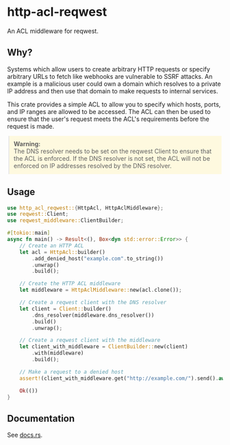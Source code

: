 # http-acl-reqwest

An ACL middleware for reqwest.

## Why?

Systems which allow users to create arbitrary HTTP requests or specify arbitrary URLs to fetch like webhooks are vulnerable to SSRF attacks. An example is a malicious user could own a domain which resolves to a private IP address and then use that domain to make requests to internal services.

This crate provides a simple ACL to allow you to specify which hosts, ports, and IP ranges are allowed to be accessed. The ACL can then be used to ensure that the user's request meets the ACL's requirements before the request is made.

<div class="warning">
  <blockquote style="background:rgba(255,229,100,0.2);padding:0.75em;margin:0.2em;">
    <strong>Warning:</strong>
    <br>
    The DNS resolver needs to be set on the reqwest Client to ensure that the ACL is enforced. If the DNS resolver is not set, the ACL will not be enforced on IP addresses resolved by the DNS resolver.
  </blockquote>
</div>

## Usage

```rust
use http_acl_reqwest::{HttpAcl, HttpAclMiddleware};
use reqwest::Client;
use reqwest_middleware::ClientBuilder;

#[tokio::main]
async fn main() -> Result<(), Box<dyn std::error::Error>> {
    // Create an HTTP ACL
    let acl = HttpAcl::builder()
        .add_denied_host("example.com".to_string())
        .unwrap()
        .build();

    // Create the HTTP ACL middleware
    let middleware = HttpAclMiddleware::new(acl.clone());

    // Create a reqwest client with the DNS resolver
    let client = Client::builder()
        .dns_resolver(middleware.dns_resolver())
        .build()
        .unwrap();

    // Create a reqwest client with the middleware
    let client_with_middleware = ClientBuilder::new(client)
        .with(middleware)
        .build();

    // Make a request to a denied host
    assert!(client_with_middleware.get("http://example.com/").send().await.is_err());

    Ok(())
}
```

## Documentation

See [docs.rs](https://docs.rs/http-acl-reqwest).
